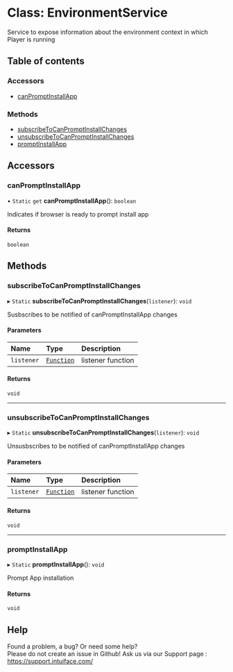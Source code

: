 # Class: EnvironmentService

Service to expose information about the environment context in which Player is running

## Table of contents

### Accessors

- [canPromptInstallApp](EnvironmentService.md#canpromptinstallapp)

### Methods

- [subscribeToCanPromptInstallChanges](EnvironmentService.md#subscribetocanpromptinstallchanges)
- [unsubscribeToCanPromptInstallChanges](EnvironmentService.md#unsubscribetocanpromptinstallchanges)
- [promptInstallApp](EnvironmentService.md#promptinstallapp)

## Accessors

### canPromptInstallApp

• `Static` `get` **canPromptInstallApp**(): `boolean`

Indicates if browser is ready to prompt install app

#### Returns

`boolean`

## Methods

### subscribeToCanPromptInstallChanges

▸ `Static` **subscribeToCanPromptInstallChanges**(`listener`): `void`

Susbscribes to be notified of canPromptInstallApp changes

#### Parameters

| Name | Type | Description |
| :------ | :------ | :------ |
| `listener` | [`Function`]( https://developer.mozilla.org/en-US/docs/Web/JavaScript/Reference/Global_Objects/Function ) | listener function |

#### Returns

`void`

___

### unsubscribeToCanPromptInstallChanges

▸ `Static` **unsubscribeToCanPromptInstallChanges**(`listener`): `void`

Unsusbscribes to be notified of canPromptInstallApp changes

#### Parameters

| Name | Type | Description |
| :------ | :------ | :------ |
| `listener` | [`Function`]( https://developer.mozilla.org/en-US/docs/Web/JavaScript/Reference/Global_Objects/Function ) | listener function |

#### Returns

`void`

___

### promptInstallApp

▸ `Static` **promptInstallApp**(): `void`

Prompt App installation

#### Returns

`void`


## Help
Found a problem, a bug? Or need some help?  
Please do not create an issue in Github! Ask us via our Support page : https://support.intuiface.com/
